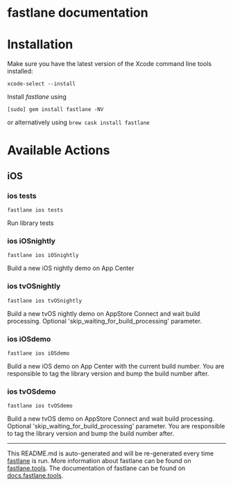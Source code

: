 fastlane documentation
================
# Installation

Make sure you have the latest version of the Xcode command line tools installed:

```
xcode-select --install
```

Install _fastlane_ using
```
[sudo] gem install fastlane -NV
```
or alternatively using `brew cask install fastlane`

# Available Actions
## iOS
### ios tests
```
fastlane ios tests
```
Run library tests
### ios iOSnightly
```
fastlane ios iOSnightly
```
Build a new iOS nightly demo on App Center
### ios tvOSnightly
```
fastlane ios tvOSnightly
```
Build a new tvOS nightly demo on AppStore Connect and wait build processing. Optional 'skip_waiting_for_build_processing' parameter.
### ios iOSdemo
```
fastlane ios iOSdemo
```
Build a new iOS demo on App Center with the current build number. You are responsible to tag the library version and bump the build number after.
### ios tvOSdemo
```
fastlane ios tvOSdemo
```
Build a new tvOS demo on AppStore Connect and wait build processing. Optional 'skip_waiting_for_build_processing' parameter. You are responsible to tag the library version and bump the build number after.

----

This README.md is auto-generated and will be re-generated every time [fastlane](https://fastlane.tools) is run.
More information about fastlane can be found on [fastlane.tools](https://fastlane.tools).
The documentation of fastlane can be found on [docs.fastlane.tools](https://docs.fastlane.tools).
